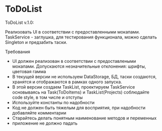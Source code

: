 # ToDoList

ToDoList v.1.0:

Реализовать UI в соответствии с предоставленными мокапами.
TaskService - заглушка, для тестирования функционала, можно сделать Singleton и предзабить таски.


Требования

 - UI должен реализован в соответствии с предоставлеными мокапами. Допускаются незначительные отклонения: шрифты, цветовая гамма
 - В текущей версии не используем DataStorage, БД, таски создаются, хранятся и отображаются в рамках одного запуска.
 - В этой версии создаем TaskList, проектируем TaskService основываясь на Task(ToDoItems) и TaskList(Projects) 
 соблюдайте code style, в том числе и отступы 
 - Используйте константы по надобности
 - Код не должен быть тяжелым для восприятия, при надобности добавляйте комментарии
 - Старайтесь делать понятным наименование методов и переменных
 - приложение не должно падать

